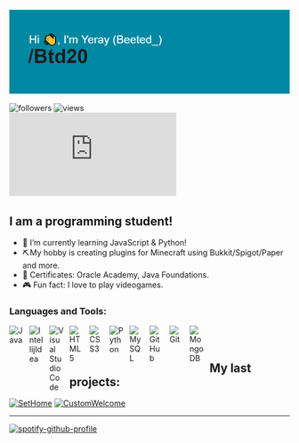 ![Presentation](https://github.com/Btd20/Btd20/blob/main/header.png?raw=true)

<img alt="followers" title="Follow me on Github" src="https://img.shields.io/github/followers/Btd20?color=236ad3&style=for-the-badge&logo=github&label=Follow"/> <img alt="views" title="Profile views" src="https://komarev.com/ghpvc/?username=Btd20&style=for-the-badge"/>
<br/>
[![GitHub stars](https://badgen.net/github/stars/Naereen/Strapdown.js)](https://GitHub.com/Naereen/StrapDown.js/stargazers/)

## I am a programming student!

- 🌱 I’m currently learning JavaScript & Python!
- ⛏️ My hobby is creating plugins for Minecraft using Bukkit/Spigot/Paper and more.
- 📝 Certificates: Oracle Academy, Java Foundations.
- 🎮 Fun fact: I love to play videogames.

### Languages and Tools:

<img align="left" alt="Java" width="26px" src="https://i.imgur.com/YMylfsb.png" style="padding-right:10px;" />
<img align="left" alt="IntellijIdea" width="26px" src="https://i.imgur.com/uVz4XWJ.png" style="padding-right:10px;" />
<img align="left" alt="Visual Studio Code" width="26px" src="https://cdn.jsdelivr.net/gh/devicons/devicon/icons/vscode/vscode-original.svg" style="padding-right:10px;" />
<img align="left" alt="HTML5" width="26px" src="https://cdn.jsdelivr.net/gh/devicons/devicon/icons/html5/html5-original.svg" style="padding-right:10px;" />
<img align="left" alt="CSS3" width="26px" src="https://cdn.jsdelivr.net/gh/devicons/devicon/icons/css3/css3-original.svg" style="padding-right:10px;" />
<img align="left" alt="Python" width="26px" src="https://i.imgur.com/e3QdEw0.png" style="padding-right:10px;" />
<img align="left" alt="MySQL" width="26px" src="https://cdn.jsdelivr.net/gh/devicons/devicon/icons/mysql/mysql-original.svg" style="padding-right:10px;" />
<img align="left" alt="GitHub" width="26px" src="https://user-images.githubusercontent.com/3369400/139447912-e0f43f33-6d9f-45f8-be46-2df5bbc91289.png" style="padding-right:10px;" />
<img align="left" alt="Git" width="26px" src="https://i.imgur.com/JTZKZrd.png" style="padding-right:10px;" />
<img align="left" alt="MongoDB" width="26px" src="https://i.imgur.com/tznP4En.png" style="padding-right:10px;" />

<br/>
<br/>

## My last projects:
[![SetHome](https://github-readme-stats.vercel.app/api/pin/?username=Btd20&repo=SetHome)](https://github.com/Btd20/SetHome)
[![CustomWelcome](https://github-readme-stats.vercel.app/api/pin/?username=Btd20&repo=CustomWelcome)](https://github.com/Btd20/CustomWelcome)

---
[![spotify-github-profile](https://spotify-github-profile.vercel.app/api/view?uid=bergahd&cover_image=true&theme=natemoo-re&show_offline=false&background_color=121212&interchange=true&bar_color=53b14f&bar_color_cover=false)](https://github.com/kittinan/spotify-github-profile)
